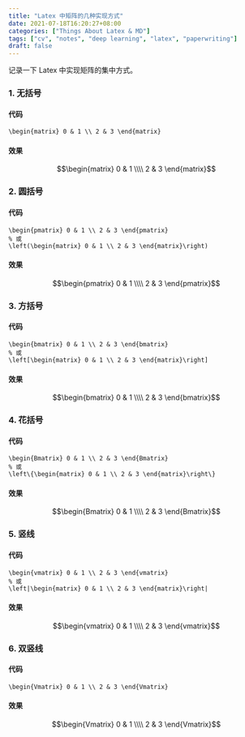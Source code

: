 ```yaml
---
title: "Latex 中矩阵的几种实现方式"
date: 2021-07-18T16:20:27+08:00
categories: ["Things About Latex & MD"]
tags: ["cv", "notes", "deep learning", "latex", "paperwriting"]
draft: false
---
```


记录一下 Latex 中实现矩阵的集中方式。  

### 1. 无括号

#### 代码

```
\begin{matrix} 0 & 1 \\ 2 & 3 \end{matrix}
```

#### 效果

$$\begin{matrix} 0 & 1 \\\\ 2 & 3 \end{matrix}$$

### 2. 圆括号

#### 代码

```
\begin{pmatrix} 0 & 1 \\ 2 & 3 \end{pmatrix}
% 或
\left(\begin{matrix} 0 & 1 \\ 2 & 3 \end{matrix}\right)
```

#### 效果

$$\begin{pmatrix} 0 & 1 \\\\ 2 & 3 \end{pmatrix}$$

### 3. 方括号

#### 代码

```
\begin{bmatrix} 0 & 1 \\ 2 & 3 \end{bmatrix}
% 或
\left[\begin{matrix} 0 & 1 \\ 2 & 3 \end{matrix}\right]
```

#### 效果

$$\begin{bmatrix} 0 & 1 \\\\ 2 & 3 \end{bmatrix}$$

### 4. 花括号

#### 代码

```
\begin{Bmatrix} 0 & 1 \\ 2 & 3 \end{Bmatrix}
% 或
\left\{\begin{matrix} 0 & 1 \\ 2 & 3 \end{matrix}\right\}
```

#### 效果

$$\begin{Bmatrix} 0 & 1 \\\\ 2 & 3 \end{Bmatrix}$$

### 5. 竖线 

#### 代码

```
\begin{vmatrix} 0 & 1 \\ 2 & 3 \end{vmatrix}
% 或
\left|\begin{matrix} 0 & 1 \\ 2 & 3 \end{matrix}\right|
```

#### 效果

$$\begin{vmatrix} 0 & 1 \\\\ 2 & 3 \end{vmatrix}$$

### 6. 双竖线 

#### 代码

```
\begin{Vmatrix} 0 & 1 \\ 2 & 3 \end{Vmatrix}
```

#### 效果

$$\begin{Vmatrix} 0 & 1 \\\\ 2 & 3 \end{Vmatrix}$$
